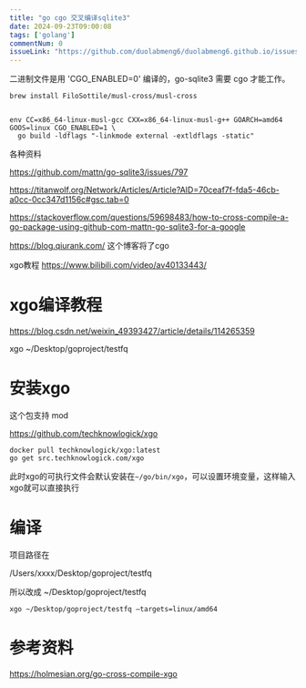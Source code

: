```yaml
---
title: "go cgo 交叉编译sqlite3"
date: 2024-09-23T09:00:08
tags: ['golang']
commentNum: 0
issueLink: "https://github.com/duolabmeng6/duolabmeng6.github.io/issues/19"
---
```



二进制文件是用 'CGO\_ENABLED=0' 编译的，go-sqlite3 需要 cgo 才能工作。

~~~
brew install FiloSottile/musl-cross/musl-cross
~~~

```

env CC=x86_64-linux-musl-gcc CXX=x86_64-linux-musl-g++ GOARCH=amd64 GOOS=linux CGO_ENABLED=1 \
  go build -ldflags "-linkmode external -extldflags -static"

```

各种资料

https://github.com/mattn/go-sqlite3/issues/797

https://titanwolf.org/Network/Articles/Article?AID=70ceaf7f-fda5-46cb-a0cc-0cc347d1156c#gsc.tab=0

https://stackoverflow.com/questions/59698483/how-to-cross-compile-a-go-package-using-github-com-mattn-go-sqlite3-for-a-google

https://blog.qiurank.com/
这个博客将了cgo

xgo教程
https://www.bilibili.com/video/av40133443/





# xgo编译教程
https://blog.csdn.net/weixin_49393427/article/details/114265359

xgo ~/Desktop/goproject/testfq  

# 安装xgo 

这个包支持 mod 

https://github.com/techknowlogick/xgo

```
docker pull techknowlogick/xgo:latest
go get src.techknowlogick.com/xgo
```

此时xgo的可执行文件会默认安装在`~/go/bin/xgo`，可以设置环境变量，这样输入xgo就可以直接执行

# 编译
项目路径在 

/Users/xxxx/Desktop/goproject/testfq

所以改成  ~/Desktop/goproject/testfq

```
xgo ~/Desktop/goproject/testfq —targets=linux/amd64
```
# 参考资料
https://holmesian.org/go-cross-compile-xgo

